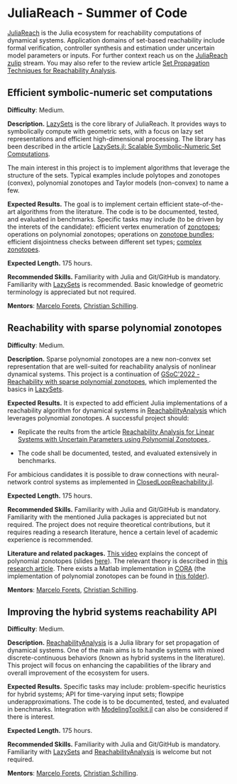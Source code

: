 # JuliaReach - Summer of Code

[JuliaReach](https://github.com/JuliaReach) is the Julia ecosystem for reachability computations of dynamical systems.
Application domains of set-based reachability include formal verification, controller synthesis and estimation under uncertain model parameters or inputs.
For further context reach us on the [JuliaReach zulip](https://julialang.zulipchat.com/#narrow/stream/278609-juliareach) stream. You may also refer to the review article [Set Propagation Techniques for Reachability Analysis](https://www.annualreviews.org/doi/abs/10.1146/annurev-control-071420-081941).

## Efficient symbolic-numeric set computations

**Difficulty**: Medium.

**Description.** [LazySets](https://github.com/JuliaReach/LazySets.jl) is the core library of JuliaReach. It provides ways to symbolically compute with geometric sets, with a focus on lazy set representations and efficient high-dimensional processing. The library has been described in the article [LazySets.jl: Scalable Symbolic-Numeric Set Computations](https://proceedings.juliacon.org/papers/10.21105/jcon.00097).

The main interest in this project is to implement algorithms that leverage the structure of the sets. Typical examples include polytopes and zonotopes (convex), polynomial zonotopes and Taylor models (non-convex) to name a few.

**Expected Results.** The goal is to implement certain efficient state-of-the-art algorithms from the literature. The code is to be documented, tested, and evaluated in benchmarks. Specific tasks may include (to be driven by the interets of the candidate): efficient vertex enumeration of [zonotopes](https://juliareach.github.io/LazySets.jl/dev/lib/sets/Zonotope/#LazySets.Zonotope); operations on polynomial zonotopes; operations on [zonotope bundles](http://archive.www6.in.tum.de/www6/Main/Publications/Althoff2011f.pdf); efficient disjointness checks between different set types; [complex zonotopes](https://ieeexplore.ieee.org/document/7525593).

**Expected Length.** 175 hours.

**Recommended Skills.** Familiarity with Julia and Git/GitHub is mandatory. Familiarity with [LazySets](https://github.com/JuliaReach/LazySets.jl) is recommended. Basic knowledge of geometric terminology is appreciated but not required.

**Mentors**: [Marcelo Forets](https://github.com/mforets), [Christian Schilling](https://github.com/schillic).

## Reachability with sparse polynomial zonotopes

**Difficulty**: Medium.

**Description.** Sparse polynomial zonotopes are a new non-convex set representation that are well-suited for reachability analysis of nonlinear dynamical systems. This project is a continuation of [GSoC'2022 - Reachability with sparse polynomial zonotopes](https://summerofcode.withgoogle.com/archive/2022/projects/feZrZfQX), which implemented the basics in [LazySets](https://github.com/JuliaReach/LazySets.jl).

**Expected Results.** It is expected to add efficient Julia implementations of a reachability algorithm for dynamical systems in [ReachabilityAnalysis](https://github.com/JuliaReach/ReachabilityAnalysis.jl) which leverages polynomial zonotopes. A successful project should:

- Replicate the reults from the article [Reachability Analysis for Linear Systems with Uncertain Parameters using Polynomial Zonotopes
](https://dl.acm.org/doi/abs/10.1145/3575870.3587130).

- The code shall be documented, tested, and evaluated extensively in benchmarks.

For ambicious candidates it is possible to draw connections with neural-network control systems as implemented in [ClosedLoopReachability.jl](https://github.com/JuliaReach/ClosedLoopReachability.jl).

**Expected Length.** 175 hours.

**Recommended Skills.** Familiarity with Julia and Git/GitHub is mandatory. Familiarity with the mentioned Julia packages is appreciated but not required. The project does not require theoretical contributions, but it requires reading a research literature, hence a certain level of academic experience is recommended.

**Literature and related packages.** [This video](https://www.youtube.com/watch?v=iMtq6YeIsjA) explains the concept of polynomial zonotopes (slides [here](https://github.com/JuliaReach/juliareach-days-3-reachathon/blob/master/Challenge_5/Challenge5_PolynomialZonotopes.pdf)). The relevant theory is described in [this research article](https://arxiv.org/pdf/1901.01780). There exists a Matlab implementation in [CORA](https://tumcps.github.io/CORA/) (the implementation of polynomial zonotopes can be found in [this folder](https://github.com/TUMcps/CORA/tree/master/contSet/%40polyZonotope)).

**Mentors**: [Marcelo Forets](https://github.com/mforets), [Christian Schilling](https://github.com/schillic).

## Improving the hybrid systems reachability API

**Difficulty**: Medium.

**Description.** [ReachabilityAnalysis](https://github.com/JuliaReach/ReachabilityAnalysis.jl) is a Julia library for set propagation of dynamical systems. One of the main aims is to handle systems with mixed discrete-continuous behaviors (known as hybrid systems in the literature). This project will focus on enhancing the capabilities of the library and overall improvement of the ecosystem for users.

**Expected Results.**   Specific tasks may include: problem-specific heuristics for hybrid systems; API for time-varying input sets; flowpipe underapproximations. The code is to be documented, tested, and evaluated in benchmarks. Integration with [ModelingToolkit.jl](https://github.com/SciML/ModelingToolkit.jl) can also be considered if there is interest.

**Expected Length.** 175 hours.

**Recommended Skills.** Familiarity with Julia and Git/GitHub is mandatory. Familiarity with [LazySets](https://github.com/JuliaReach/LazySets.jl) and [ReachabilityAnalysis](https://github.com/JuliaReach/ReachabilityAnalysis.jl) is welcome but not required.

**Mentors**: [Marcelo Forets](https://github.com/mforets), [Christian Schilling](https://github.com/schillic).
